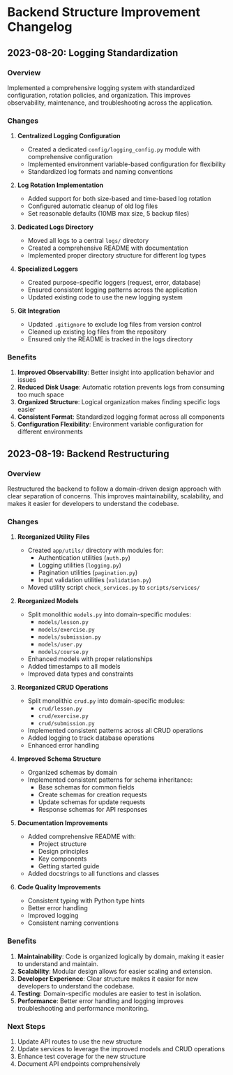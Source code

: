 # Backend Structure Improvement Changelog

## 2023-08-20: Logging Standardization

### Overview
Implemented a comprehensive logging system with standardized configuration, rotation policies, and organization. This improves observability, maintenance, and troubleshooting across the application.

### Changes

1. **Centralized Logging Configuration**
   - Created a dedicated `config/logging_config.py` module with comprehensive configuration
   - Implemented environment variable-based configuration for flexibility
   - Standardized log formats and naming conventions

2. **Log Rotation Implementation**
   - Added support for both size-based and time-based log rotation
   - Configured automatic cleanup of old log files
   - Set reasonable defaults (10MB max size, 5 backup files)

3. **Dedicated Logs Directory**
   - Moved all logs to a central `logs/` directory
   - Created a comprehensive README with documentation
   - Implemented proper directory structure for different log types

4. **Specialized Loggers**
   - Created purpose-specific loggers (request, error, database)
   - Ensured consistent logging patterns across the application
   - Updated existing code to use the new logging system

5. **Git Integration**
   - Updated `.gitignore` to exclude log files from version control
   - Cleaned up existing log files from the repository
   - Ensured only the README is tracked in the logs directory

### Benefits

1. **Improved Observability**: Better insight into application behavior and issues
2. **Reduced Disk Usage**: Automatic rotation prevents logs from consuming too much space
3. **Organized Structure**: Logical organization makes finding specific logs easier
4. **Consistent Format**: Standardized logging format across all components
5. **Configuration Flexibility**: Environment variable configuration for different environments

## 2023-08-19: Backend Restructuring

### Overview
Restructured the backend to follow a domain-driven design approach with clear separation of concerns. This improves maintainability, scalability, and makes it easier for developers to understand the codebase.

### Changes

1. **Reorganized Utility Files**
   - Created `app/utils/` directory with modules for:
     - Authentication utilities (`auth.py`)
     - Logging utilities (`logging.py`) 
     - Pagination utilities (`pagination.py`)
     - Input validation utilities (`validation.py`)
   - Moved utility script `check_services.py` to `scripts/services/`

2. **Reorganized Models**
   - Split monolithic `models.py` into domain-specific modules:
     - `models/lesson.py`
     - `models/exercise.py`
     - `models/submission.py`
     - `models/user.py`
     - `models/course.py`
   - Enhanced models with proper relationships
   - Added timestamps to all models
   - Improved data types and constraints

3. **Reorganized CRUD Operations**
   - Split monolithic `crud.py` into domain-specific modules:
     - `crud/lesson.py`
     - `crud/exercise.py`
     - `crud/submission.py`
   - Implemented consistent patterns across all CRUD operations
   - Added logging to track database operations
   - Enhanced error handling

4. **Improved Schema Structure**
   - Organized schemas by domain
   - Implemented consistent patterns for schema inheritance:
     - Base schemas for common fields
     - Create schemas for creation requests
     - Update schemas for update requests
     - Response schemas for API responses

5. **Documentation Improvements**
   - Added comprehensive README with:
     - Project structure
     - Design principles
     - Key components
     - Getting started guide
   - Added docstrings to all functions and classes

6. **Code Quality Improvements**
   - Consistent typing with Python type hints
   - Better error handling
   - Improved logging
   - Consistent naming conventions

### Benefits

1. **Maintainability**: Code is organized logically by domain, making it easier to understand and maintain.
2. **Scalability**: Modular design allows for easier scaling and extension.
3. **Developer Experience**: Clear structure makes it easier for new developers to understand the codebase.
4. **Testing**: Domain-specific modules are easier to test in isolation.
5. **Performance**: Better error handling and logging improves troubleshooting and performance monitoring.

### Next Steps

1. Update API routes to use the new structure
2. Update services to leverage the improved models and CRUD operations
3. Enhance test coverage for the new structure
4. Document API endpoints comprehensively